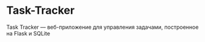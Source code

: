 # Task-Tracker
Task Tracker — веб-приложение для управления задачами, построенное на Flask и SQLite
